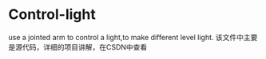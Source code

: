 # Control-light
use a jointed arm to control a light,to make different level light.
该文件中主要是源代码，详细的项目讲解，在CSDN中查看
